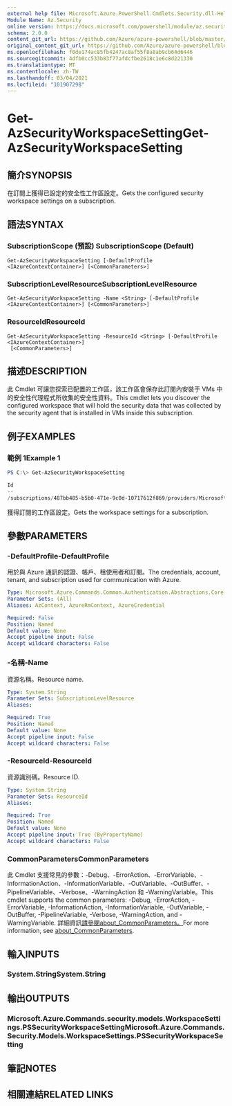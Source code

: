 ```yaml
---
external help file: Microsoft.Azure.PowerShell.Cmdlets.Security.dll-Help.xml
Module Name: Az.Security
online version: https://docs.microsoft.com/powershell/module/az.security/Get-AzSecurityWorkspaceSetting
schema: 2.0.0
content_git_url: https://github.com/Azure/azure-powershell/blob/master/src/Security/Security/help/Get-AzSecurityWorkspaceSetting.md
original_content_git_url: https://github.com/Azure/azure-powershell/blob/master/src/Security/Security/help/Get-AzSecurityWorkspaceSetting.md
ms.openlocfilehash: f0de174ac85fb4247ac8af55f8a8ab9cb64d6446
ms.sourcegitcommit: 4dfb0cc533b83f77afdcfbe2618c1e6c8d221330
ms.translationtype: MT
ms.contentlocale: zh-TW
ms.lasthandoff: 03/04/2021
ms.locfileid: "101907298"
---
```

# <span data-ttu-id="c120a-101">Get-AzSecurityWorkspaceSetting</span><span class="sxs-lookup"><span data-stu-id="c120a-101">Get-AzSecurityWorkspaceSetting</span></span>

## <span data-ttu-id="c120a-102">簡介</span><span class="sxs-lookup"><span data-stu-id="c120a-102">SYNOPSIS</span></span>
<span data-ttu-id="c120a-103">在訂閱上獲得已設定的安全性工作區設定。</span><span class="sxs-lookup"><span data-stu-id="c120a-103">Gets the configured security workspace settings on a subscription.</span></span>

## <span data-ttu-id="c120a-104">語法</span><span class="sxs-lookup"><span data-stu-id="c120a-104">SYNTAX</span></span>

### <span data-ttu-id="c120a-105">SubscriptionScope (預設) </span><span class="sxs-lookup"><span data-stu-id="c120a-105">SubscriptionScope (Default)</span></span>
```
Get-AzSecurityWorkspaceSetting [-DefaultProfile <IAzureContextContainer>] [<CommonParameters>]
```

### <span data-ttu-id="c120a-106">SubscriptionLevelResource</span><span class="sxs-lookup"><span data-stu-id="c120a-106">SubscriptionLevelResource</span></span>
```
Get-AzSecurityWorkspaceSetting -Name <String> [-DefaultProfile <IAzureContextContainer>] [<CommonParameters>]
```

### <span data-ttu-id="c120a-107">ResourceId</span><span class="sxs-lookup"><span data-stu-id="c120a-107">ResourceId</span></span>
```
Get-AzSecurityWorkspaceSetting -ResourceId <String> [-DefaultProfile <IAzureContextContainer>]
 [<CommonParameters>]
```

## <span data-ttu-id="c120a-108">描述</span><span class="sxs-lookup"><span data-stu-id="c120a-108">DESCRIPTION</span></span>
<span data-ttu-id="c120a-109">此 Cmdlet 可讓您探索已配置的工作區，該工作區會保存此訂閱內安裝于 VMs 中的安全性代理程式所收集的安全性資料。</span><span class="sxs-lookup"><span data-stu-id="c120a-109">This cmdlet lets you discover the configured workspace that will hold the security data that was collected by the security agent that is installed in VMs inside this subscription.</span></span>

## <span data-ttu-id="c120a-110">例子</span><span class="sxs-lookup"><span data-stu-id="c120a-110">EXAMPLES</span></span>

### <span data-ttu-id="c120a-111">範例 1</span><span class="sxs-lookup"><span data-stu-id="c120a-111">Example 1</span></span>
```powershell
PS C:\> Get-AzSecurityWorkspaceSetting

Id                                                                                                         Name    WorkspaceId                                                                                                                               
--                                                                                                         ----    -----------                                                                                                                               
/subscriptions/487bb485-b5b0-471e-9c0d-10717612f869/providers/Microsoft.Security/workspaceSettings/default default /subscriptions/487bb485-b5b0-471e-9c0d-10717612f869/resourcegroups/mainws/providers/microsoft.operationalinsights/workspaces/securityus...
```

<span data-ttu-id="c120a-112">獲得訂閱的工作區設定。</span><span class="sxs-lookup"><span data-stu-id="c120a-112">Gets the workspace settings for a subscription.</span></span>

## <span data-ttu-id="c120a-113">參數</span><span class="sxs-lookup"><span data-stu-id="c120a-113">PARAMETERS</span></span>

### <span data-ttu-id="c120a-114">-DefaultProfile</span><span class="sxs-lookup"><span data-stu-id="c120a-114">-DefaultProfile</span></span>
<span data-ttu-id="c120a-115">用於與 Azure 通訊的認證、帳戶、租使用者和訂閱。</span><span class="sxs-lookup"><span data-stu-id="c120a-115">The credentials, account, tenant, and subscription used for communication with Azure.</span></span>

```yaml
Type: Microsoft.Azure.Commands.Common.Authentication.Abstractions.Core.IAzureContextContainer
Parameter Sets: (All)
Aliases: AzContext, AzureRmContext, AzureCredential

Required: False
Position: Named
Default value: None
Accept pipeline input: False
Accept wildcard characters: False
```

### <span data-ttu-id="c120a-116">-名稱</span><span class="sxs-lookup"><span data-stu-id="c120a-116">-Name</span></span>
<span data-ttu-id="c120a-117">資源名稱。</span><span class="sxs-lookup"><span data-stu-id="c120a-117">Resource name.</span></span>

```yaml
Type: System.String
Parameter Sets: SubscriptionLevelResource
Aliases:

Required: True
Position: Named
Default value: None
Accept pipeline input: False
Accept wildcard characters: False
```

### <span data-ttu-id="c120a-118">-ResourceId</span><span class="sxs-lookup"><span data-stu-id="c120a-118">-ResourceId</span></span>
<span data-ttu-id="c120a-119">資源識別碼。</span><span class="sxs-lookup"><span data-stu-id="c120a-119">Resource ID.</span></span>

```yaml
Type: System.String
Parameter Sets: ResourceId
Aliases:

Required: True
Position: Named
Default value: None
Accept pipeline input: True (ByPropertyName)
Accept wildcard characters: False
```

### <span data-ttu-id="c120a-120">CommonParameters</span><span class="sxs-lookup"><span data-stu-id="c120a-120">CommonParameters</span></span>
<span data-ttu-id="c120a-121">此 Cmdlet 支援常見的參數：-Debug、-ErrorAction、-ErrorVariable、-InformationAction、-InformationVariable、-OutVariable、-OutBuffer、-PipelineVariable、-Verbose、-WarningAction 和 -WarningVariable。</span><span class="sxs-lookup"><span data-stu-id="c120a-121">This cmdlet supports the common parameters: -Debug, -ErrorAction, -ErrorVariable, -InformationAction, -InformationVariable, -OutVariable, -OutBuffer, -PipelineVariable, -Verbose, -WarningAction, and -WarningVariable.</span></span> <span data-ttu-id="c120a-122">詳細資訊[請參閱about_CommonParameters。](http://go.microsoft.com/fwlink/?LinkID=113216)</span><span class="sxs-lookup"><span data-stu-id="c120a-122">For more information, see [about_CommonParameters](http://go.microsoft.com/fwlink/?LinkID=113216).</span></span>

## <span data-ttu-id="c120a-123">輸入</span><span class="sxs-lookup"><span data-stu-id="c120a-123">INPUTS</span></span>

### <span data-ttu-id="c120a-124">System.String</span><span class="sxs-lookup"><span data-stu-id="c120a-124">System.String</span></span>

## <span data-ttu-id="c120a-125">輸出</span><span class="sxs-lookup"><span data-stu-id="c120a-125">OUTPUTS</span></span>

### <span data-ttu-id="c120a-126">Microsoft.Azure.Commands.security.models.WorkspaceSettings.PSSecurityWorkspaceSetting</span><span class="sxs-lookup"><span data-stu-id="c120a-126">Microsoft.Azure.Commands.Security.Models.WorkspaceSettings.PSSecurityWorkspaceSetting</span></span>

## <span data-ttu-id="c120a-127">筆記</span><span class="sxs-lookup"><span data-stu-id="c120a-127">NOTES</span></span>

## <span data-ttu-id="c120a-128">相關連結</span><span class="sxs-lookup"><span data-stu-id="c120a-128">RELATED LINKS</span></span>

